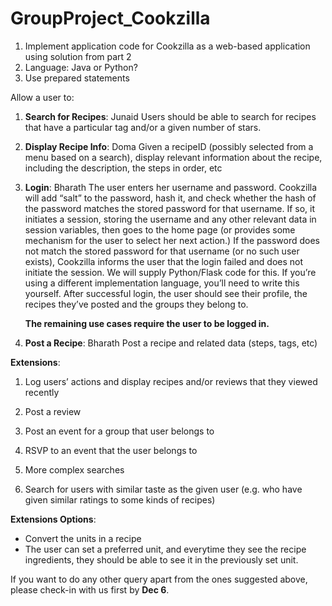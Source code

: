 # GroupProject_Cookzilla

1. Implement application code for Cookzilla as a web-based application using solution from part 2
2. Language: Java or Python?
3. Use prepared statements

Allow a user to:
1. **Search for Recipes**: Junaid
  Users should be able to search for recipes that have a particular tag and/or a given number of stars.
2. **Display Recipe Info**: Doma
  Given a recipeID (possibly selected from a menu based on a search), display relevant information about the recipe, including the description, the steps in order, etc
3. **Login**: Bharath
  The user enters her username and password. Cookzilla will add “salt” to the password, hash it, and check whether the hash of the password matches the stored password for that username. If so, it initiates a session, storing the username and any other relevant data in session variables, then goes to the home page (or provides some mechanism for the user to select her next action.) 
  If the password does not match the stored password for that username (or no such user exists), Cookzilla informs the user that the login failed and does not initiate the session. 
   We will supply Python/Flask code for this. If you’re using a different implementation language, you’ll need to write this yourself. After successful login, the user should see their profile, the recipes they’ve posted and the groups they belong to. 
   
   **The remaining use cases require the user to be logged in.**

4. **Post a Recipe**: Bharath
  Post a recipe and related data (steps, tags, etc)

**Extensions**:

1. Log users’ actions and display recipes and/or reviews that they viewed recently

2. Post a review

3. Post an event for a group that user belongs to

4. RSVP to an event that the user belongs to

5. More complex searches

6. Search for users with similar taste as the given user (e.g. who have given similar ratings to some kinds of recipes)


**Extensions Options**:
- Convert the units in a recipe
- The user can set a preferred unit, and everytime they see the recipe ingredients, they should be able to see it in the previously set unit.

If you want to do any other query apart from the ones suggested above, please check-in with us first by **Dec 6**.
